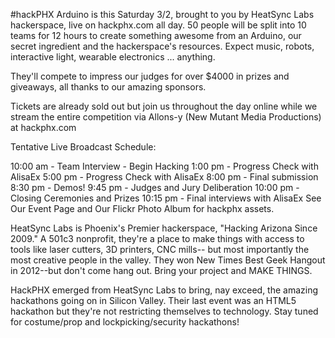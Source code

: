 #hackPHX Arduino
is this Saturday 3/2, brought to you by HeatSync Labs hackerspace, live on hackphx.com all day.
50 people will be split into 10 teams for 12 hours to create something awesome from an Arduino, our secret ingredient and the hackerspace's resources. Expect music, robots, interactive light, wearable electronics ... anything.

They'll compete to impress our judges for over $4000 in prizes and giveaways, all thanks to our amazing sponsors.

Tickets are already sold out but join us throughout the day online while we stream the entire competition via Allons-y (New Mutant Media Productions) at hackphx.com

Tentative Live Broadcast Schedule:

10:00 am - Team Interview - Begin Hacking
1:00 pm - Progress Check with AlisaEx
5:00 pm - Progress Check with AlisaEx
8:00 pm - Final submission
8:30 pm - Demos!
9:45 pm - Judges and Jury Deliberation
10:00 pm - Closing Ceremonies and Prizes
10:15 pm - Final interviews with AlisaEx
See Our Event Page and Our Flickr Photo Album for hackphx assets.

HeatSync Labs is Phoenix's Premier hackerspace, "Hacking Arizona Since 2009." A 501c3 nonprofit, they're a place to make things with access to tools like laser cutters, 3D printers, CNC mills-- but most importantly the most creative people in the valley. They won New Times Best Geek Hangout in 2012--but don't come hang out. Bring your project and MAKE THINGS.

HackPHX emerged from HeatSync Labs to bring, nay exceed, the amazing hackathons going on in Silicon Valley. Their last event was an HTML5 hackathon but they're not restricting themselves to technology. Stay tuned for costume/prop and lockpicking/security hackathons!
